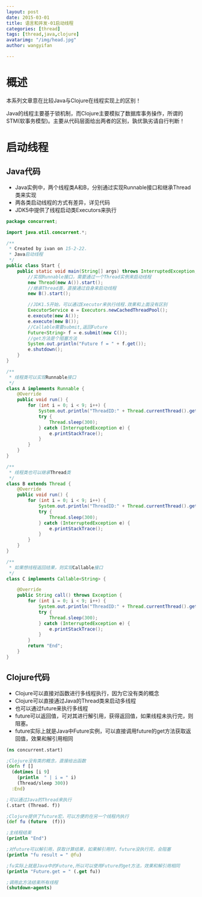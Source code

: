 ```yaml
---
layout: post
date: 2015-03-01
title: 语言和并发-01启动线程
categories: [thread]
tags: [thread,java,clojure]
avatarimg: "/img/head.jpg"
author: wangyifan

---
```


# 概述

本系列文章意在比较Java与Clojure在线程实现上的区别！

Java的线程主要基于锁机制，而Clojure主要模拟了数据库事务操作，所谓的STM(软事务模型)。主要从代码层面给出两者的区别，孰优孰劣请自行判断！

# 启动线程

## Java代码

- Java实例中，两个线程类A和B，分别通过实现Runnable接口和继承Thread类来实现
- 两各类启动线程的方式有差异，详见代码
- JDK5中提供了线程启动类Executors来执行

```java
package concurrent;

import java.util.concurrent.*;

/**
 * Created by ivan on 15-2-22.
 * Java启动线程
 */
public class Start {
    public static void main(String[] args) throws InterruptedException, ExecutionException {
        //实现Runnable接口，需要通过一个Thread实例来启动线程
        new Thread(new A()).start();
        //继承Thread类，直接通过自身来启动线程
        new B().start();

        //JDK1.5开始，可以通过Executor来执行线程.效果和上面没有区别
        ExecutorService e = Executors.newCachedThreadPool();
        e.execute(new A());
        e.execute(new B());
        //Callable需要submit,返回Future
        Future<String> f = e.submit(new C());
        //get方法是个阻塞方法
        System.out.println("Future f = " + f.get());
        e.shutdown();
    }
}
```

<!-- more -->

```java
/**
 * 线程类可以实现Runnable接口
 */
class A implements Runnable {
    @Override
    public void run() {
        for (int i = 0; i < 9; i++) {
            System.out.println("ThreadID:" + Thread.currentThread().getId() + " | i = " + i);
            try {
                Thread.sleep(300);
            } catch (InterruptedException e) {
                e.printStackTrace();
            }
        }
    }
}
```

```java
/**
 * 线程类也可以继承Thread类
 */
class B extends Thread {
    @Override
    public void run() {
        for (int i = 0; i < 9; i++) {
            System.out.println("ThreadID:" + Thread.currentThread().getId() + " | i = " + i);
            try {
                Thread.sleep(300);
            } catch (InterruptedException e) {
                e.printStackTrace();
            }
        }
    }
}
```

```java
/**
 * 如果想线程返回结果，则实现Callable接口
 */
class C implements Callable<String> {

    @Override
    public String call() throws Exception {
        for (int i = 0; i < 9; i++) {
            System.out.println("ThreadID:" + Thread.currentThread().getId() + " | i = " + i);
            try {
                Thread.sleep(300);
            } catch (InterruptedException e) {
                e.printStackTrace();
            }
        }
        return "End";
    }
}
```

## Clojure代码

- Clojure可以直接对函数进行多线程执行，因为它没有类的概念
- Clojure可以直接通过Java的Thread类来启动多线程
- 也可以通过future来执行多线程
- future可以返回值，可对其进行解引用，获得返回值，如果线程未执行完，则阻塞。
- future实际上就是Java中Future实例，可以直接调用future的get方法获取返回值，效果和解引用相同

```clojure
(ns concurrent.start)

;Clojure没有类的概念，直接给出函数
(defn f []
  (dotimes [i 9]
    (println  " | i = " i)
    (Thread/sleep 300))
  :End)

;可以通过Java的Thread来执行
(.start (Thread. f))

;Clojure提供了future宏，可以方便的在另一个线程内执行
(def fu (future  (f)))

;主线程结束
(println "End")

;对future可以解引用，获取计算结果，如果解引用时，future没执行完，会阻塞
(println "fu result = " @fu)

;fu实际上就是Java中的Future,所以可以使用Future的get方法，效果和解引用相同
(println "Future.get = " (.get fu))

;调用此方法结束所有线程
(shutdown-agents)
```

